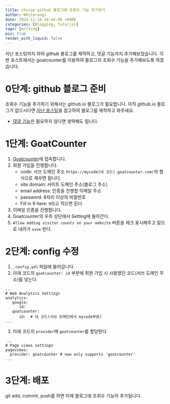 ```yaml
---
title: chirpy github 블로그에 조회수 기능 추가하기
author: Whiterangi
date: 2024-11-16 18:44:00 +0900
categories: [Blogging, Tutorial]
tags: [writing]
pin: true
render_with_liquid: false
---
```

지난 포스팅까지 하여 github 블로그를 제작하고, 댓글 기능까지 추가해보았습니다.
이번 포스트에서는 goatcounter를 이용하여 블로그의 조회수 기능을 추가해보도록 하겠습니다.

# 0단계: github 블로그 준비
조회수 기능을 추가하기 위해서는 github.io 블로그가 필요합니다. 아직 github.io 블로그가 없으시다면 [지난 포스팅](https://whiterangi.github.io/posts/how-to-make-gitblog/)을 참고하여 블로그를 제작하고 와주세요. 
- [댓글 기능](https://whiterangi.github.io/posts/comment/)은 필요하지 않다면 생략해도 됩니다. 

# 1단계: GoatCounter
1. [Goatcounter](https://www.goatcounter.com/)에 접속합니다.
2. 회원 가입을 진행합니다.
   - code: 서브 도메인 주소 ```https://mycode(내 코드).goatcounter.com/```의 형식으로 채우면 됩니다. 
   - site domain: 사이트 도메인 주소(블로그 주소)
   - email address: 인증을 진행할 이메일 주소
   - password: 8자리 이상의 비밀번호
   - Fill in 9 here: ```9```라고 적으면 된다.
3. 이메일 인증을 진행합니다.
4. Goatcounter의 우측 상단에서 Setting에 들어간다.
5. ```Allow adding visitor counts on your website``` 버튼을 체크 표시해주고 밑으로 내려가 ```save``` 한다.


# 2단계: config 수정
1. ```_config.yml``` 파일에 들어갑니다.
2. 아래 코드의 ```goatcounter: id``` 부분에 회원 가입 시 사용했던 코드(서브 도메인 주소)를 넣는다. 
```
...
# Web Analytics Settings
analytics:
   google:
      id: 
   goatcounter:
      id:  # 내 코드(서브 도메인에서 mycode부분)
...
```
3. 아래 코드의 ```provider```에 ```goatcounter```를 할당한다.
```
...
# Page views settings
pageviews:
  provider: goatcounter # now only supports 'goatcounter'
...
```

# 3단계: 배포
git add, commit, push를 하면 이제 블로그에 조회수 기능이 추가됩니다. 